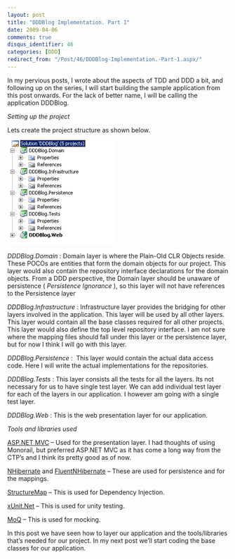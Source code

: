 ```yaml
---
layout: post
title: "DDDBlog Implementation. Part 1"
date: 2009-04-06
comments: true
disqus_identifier: 46
categories: [DDD]
redirect_from: "/Post/46/DDDBlog-Implementation.-Part-1.aspx/"
---
```

In my pervious posts, I wrote about the aspects of TDD and DDD a bit,
and following up on the series, I will start building the sample
application from this post onwards. For the lack of better name, I will
be calling the application DDDBlog.

*Setting up the project*

Lets create the project structure as shown below.

[![solution](/assets/img/2009-04-06/solution.png "solution")](/assets/img/2009-04-06/solution.png)

*DDDBlog.Domain* : Domain layer is where the Plain-Old CLR Objects
reside. These POCOs are entities that form the domain objects for our
project. This layer would also contain the repository interface
declarations for the domain objects. From a DDD perspective, the Domain
layer should be unaware of persistence ( *Persistence Ignorance* ), so
this layer will not have references to the Persistence layer

*DDDBlog.Infrastructure* : Infrastructure layer provides the bridging
for other layers involved in the application. This layer will be used by
all other layers. This layer would contain all the base classes required
for all other projects. This layer would also define the top level
repository interface. I am not sure where the mapping files should fall
under this layer or the persistence layer, but for now I think I will go
with this layer.

*DDDBlog.Persistence* :  This layer would contain the actual data access
code. Here I will write the actual implementations for the repositories.

*DDDBlog.Tests* : This layer consists all the tests for all the layers.
Its not necessary for us to have single test layer. We can add
individual test layer for each of the layers in our application. I
however am going with a single test layer.

*DDDBlog.Web* : This is the web presentation layer for our application.

*Tools and libraries used*

[ASP.NET MVC](http://www.asp.net/mvc) – Used for the presentation layer.
I had thoughts of using Monorail, but preferred ASP.NET MVC as it has
come a long way from the CTP’s and I think its pretty good as of now.

[NHibernate](http://www.hibernate.org/343.html) and
[FluentNHibernate](http://fluentnhibernate.org/) – These are used for
persistence and for the mappings.

[StructureMap](http://structuremap.sourceforge.net/Default.htm) – This
is used for Dependency Injection.

[xUnit.Net](http://www.codeplex.com/xunit) – This is used for unity
testing.

[MoQ](http://code.google.com/p/moq/) – This is used for mocking.

In this post we have seen how to layer our application and the
tools/libraries that’s needed for our project. In my next post we’ll
start coding the base classes for our application.

